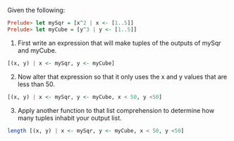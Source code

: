 Given the following:
```haskell
Prelude> let mySqr = [x^2 | x <- [1..5]]
Prelude> let myCube = [y^3 | y <- [1..5]]
```

1. First write an expression that will make tuples of the outputs of mySqr and myCube.

```haskell
[(x, y) | x <- mySqr, y <- myCube]
```

2. Now alter that expression so that it only uses the x and y values that are less than 50.

```haskell
[(x, y) | x <- mySqr, y <- myCube, x < 50, y <50]
```


3. Apply another function to that list comprehension to determine how many tuples inhabit your output list.

```haskell
length [(x, y) | x <- mySqr, y <- myCube, x < 50, y <50]
```

